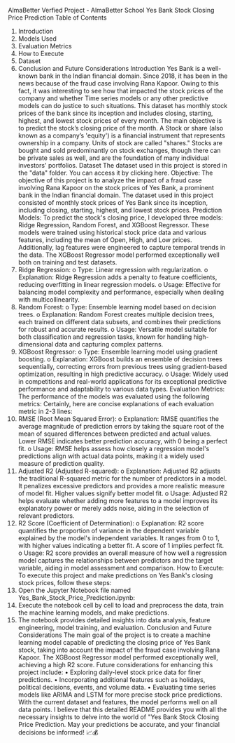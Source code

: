 AlmaBetter Verfied Project - AlmaBetter School
Yes Bank Stock Closing Price Prediction
Table of Contents
1.	Introduction
2.	Models Used
3.	Evaluation Metrics
4.	How to Execute
5.	Dataset
6.	Conclusion and Future Considerations
Introduction
Yes Bank is a well-known bank in the Indian financial domain. Since 2018, it has been in the news because of the fraud case involving Rana Kapoor. Owing to this fact, it was interesting to see how that impacted the stock prices of the company and whether Time series models or any other predictive models can do justice to such situations. This dataset has monthly stock prices of the bank since its inception and includes closing, starting, highest, and lowest stock prices of every month. The main objective is to predict the stock’s closing price of the month.
A Stock or share (also known as a company’s 'equity') is a financial instrument that represents ownership in a company. Units of stock are called "shares." Stocks are bought and sold predominantly on stock exchanges, though there can be private sales as well, and are the foundation of many individual investors' portfolios.
Dataset
The dataset used in this project is stored in the "data" folder. You can access it by clicking here.
Objective:
The objective of this project is to analyze the impact of a fraud case involving Rana Kapoor on the stock prices of Yes Bank, a prominent bank in the Indian financial domain. The dataset used in this project consisted of monthly stock prices of Yes Bank since its inception, including closing, starting, highest, and lowest stock prices.
Prediction Models:
To predict the stock's closing price, I developed three models: Ridge Regression, Random Forest, and XGBoost Regressor. These models were trained using historical stock price data and various features, including the mean of Open, High, and Low prices. Additionally, lag features were engineered to capture temporal trends in the data. The XGBoost Regressor model performed exceptionally well both on training and test datasets.
1.	Ridge Regression:
o	Type: Linear regression with regularization.
o	Explanation: Ridge Regression adds a penalty to feature coefficients, reducing overfitting in linear regression models.
o	Usage: Effective for balancing model complexity and performance, especially when dealing with multicollinearity.
2.	Random Forest:
o	Type: Ensemble learning model based on decision trees.
o	Explanation: Random Forest creates multiple decision trees, each trained on different data subsets, and combines their predictions for robust and accurate results.
o	Usage: Versatile model suitable for both classification and regression tasks, known for handling high-dimensional data and capturing complex patterns.
3.	XGBoost Regressor:
o	Type: Ensemble learning model using gradient boosting.
o	Explanation: XGBoost builds an ensemble of decision trees sequentially, correcting errors from previous trees using gradient-based optimization, resulting in high predictive accuracy.
o	Usage: Widely used in competitions and real-world applications for its exceptional predictive performance and adaptability to various data types.
Evaluation Metrics:
The performance of the models was evaluated using the following metrics: Certainly, here are concise explanations of each evaluation metric in 2-3 lines:
1.	RMSE (Root Mean Squared Error):
o	Explanation: RMSE quantifies the average magnitude of prediction errors by taking the square root of the mean of squared differences between predicted and actual values. Lower RMSE indicates better prediction accuracy, with 0 being a perfect fit.
o	Usage: RMSE helps assess how closely a regression model's predictions align with actual data points, making it a widely used measure of prediction quality.
2.	Adjusted R2 (Adjusted R-squared):
o	Explanation: Adjusted R2 adjusts the traditional R-squared metric for the number of predictors in a model. It penalizes excessive predictors and provides a more realistic measure of model fit. Higher values signify better model fit.
o	Usage: Adjusted R2 helps evaluate whether adding more features to a model improves its explanatory power or merely adds noise, aiding in the selection of relevant predictors.
3.	R2 Score (Coefficient of Determination):
o	Explanation: R2 score quantifies the proportion of variance in the dependent variable explained by the model's independent variables. It ranges from 0 to 1, with higher values indicating a better fit. A score of 1 implies perfect fit.
o	Usage: R2 score provides an overall measure of how well a regression model captures the relationships between predictors and the target variable, aiding in model assessment and comparison.
How to Execute:
To execute this project and make predictions on Yes Bank's closing stock prices, follow these steps:
1.	Open the Jupyter Notebook file named Yes_Bank_Stock_Price_Prediction.ipynb:
2.	Execute the notebook cell by cell to load and preprocess the data, train the machine learning models, and make predictions.
3.	The notebook provides detailed insights into data analysis, feature engineering, model training, and evaluation.
Conclusion and Future Considerations
The main goal of the project is to create a machine learning model capable of predicting the closing price of Yes Bank stock, taking into account the impact of the fraud case involving Rana Kapoor. The XGBoost Regressor model performed exceptionally well, achieving a high R2 score.
Future considerations for enhancing this project include:
•	Exploring daily-level stock price data for finer predictions.
•	Incorporating additional features such as holidays, political decisions, events, and volume data.
•	Evaluating time series models like ARIMA and LSTM for more precise stock price predictions.
With the current dataset and features, the model performs well on all data points.
I believe that this detailed README provides you with all the necessary insights to delve into the world of "Yes Bank Stock Closing Price Prediction. May your predictions be accurate, and your financial decisions be informed! 📈💰

